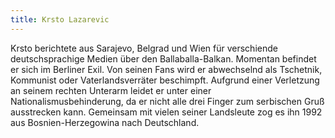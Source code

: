 ```yaml
---
title: Krsto Lazarevic
---
```


Krsto berichtete aus Sarajevo, Belgrad und Wien für verschiende deutschsprachige Medien über den Ballaballa-Balkan. Momentan befindet er sich im Berliner Exil. Von seinen Fans wird er abwechselnd als Tschetnik, Kommunist oder Vaterlandsverräter beschimpft. Aufgrund einer Verletzung an seinem rechten Unterarm leidet er unter einer Nationalismusbehinderung, da er nicht alle drei Finger zum serbischen Gruß ausstrecken kann. Gemeinsam mit vielen seiner Landsleute zog es ihn 1992 aus Bosnien-Herzegowina nach Deutschland.
